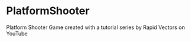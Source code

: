 # PlatformShooter
 Platform Shooter Game created with a tutorial series by Rapid Vectors on YouTube

